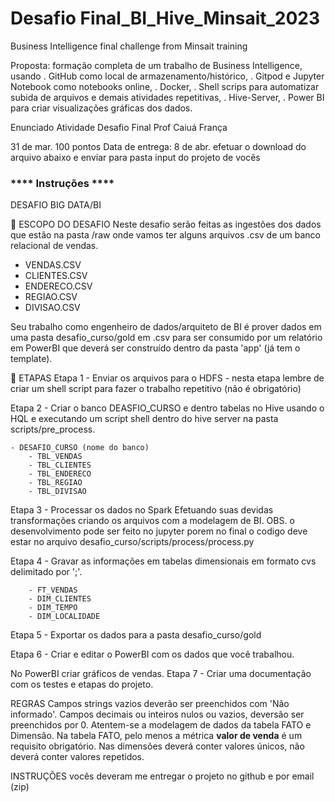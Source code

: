 # Desafio Final_BI_Hive_Minsait_2023
Business Intelligence final challenge from Minsait training


Proposta: formação completa de um trabalho de Business Intelligence, usando 
  . GitHub como local de armazenamento/histórico, 
  . Gitpod e Jupyter Notebook como notebooks online, 
  . Docker, 
  . Shell scrips para automatizar subida de arquivos e demais atividades repetitivas,
  . Hive-Server, 
  . Power BI para criar visualizações gráficas dos dados.

Enunciado
  Atividade Desafio Final
Prof Caiuá França

31 de mar.
100 pontos
Data de entrega: 8 de abr.
efetuar o download do arquivo abaixo e enviar para pasta input do projeto de vocês

### **** Instruções **** ####

DESAFIO BIG DATA/BI

📌 ESCOPO DO DESAFIO
Neste desafio serão feitas as ingestões dos dados que estão na pasta /raw onde vamos ter alguns arquivos .csv de um banco relacional de vendas.

 - VENDAS.CSV
 - CLIENTES.CSV
 - ENDERECO.CSV
 - REGIAO.CSV
 - DIVISAO.CSV

Seu trabalho como engenheiro de dados/arquiteto de BI é prover dados em uma pasta desafio_curso/gold em .csv para ser consumido por um relatório em PowerBI que deverá ser construído dentro da pasta 'app' (já tem o template).

📑 ETAPAS
Etapa 1 - Enviar os arquivos para o HDFS
    - nesta etapa lembre de criar um shell script para fazer o trabalho repetitivo (não é obrigatório)

Etapa 2 - Criar o banco DEASFIO_CURSO e dentro tabelas no Hive usando o HQL e executando um script shell dentro do hive server na pasta scripts/pre_process.

    - DESAFIO_CURSO (nome do banco)
        - TBL_VENDAS
        - TBL_CLIENTES
        - TBL_ENDERECO
        - TBL_REGIAO
        - TBL_DIVISAO

Etapa 3 - Processar os dados no Spark Efetuando suas devidas transformações criando os arquivos com a modelagem de BI.
OBS. o desenvolvimento pode ser feito no jupyter porem no final o codigo deve estar no arquivo desafio_curso/scripts/process/process.py

Etapa 4 - Gravar as informações em tabelas dimensionais em formato cvs delimitado por ';'.

        - FT_VENDAS
        - DIM_CLIENTES
        - DIM_TEMPO
        - DIM_LOCALIDADE

Etapa 5 - Exportar os dados para a pasta desafio_curso/gold

Etapa 6 - Criar e editar o PowerBI com os dados que você trabalhou.

No PowerBI criar gráficos de vendas.
Etapa 7 - Criar uma documentação com os testes e etapas do projeto.

REGRAS
Campos strings vazios deverão ser preenchidos com 'Não informado'.
Campos decimais ou inteiros nulos ou vazios, deversão ser preenchidos por 0.
Atentem-se a modelagem de dados da tabela FATO e Dimensão.
Na tabela FATO, pelo menos a métrica <b>valor de venda</b> é um requisito obrigatório.
Nas dimensões deverá conter valores únicos, não deverá conter valores repetidos.

INSTRUÇÕES
vocês deveram me entregar o projeto no github e por email (zip)
